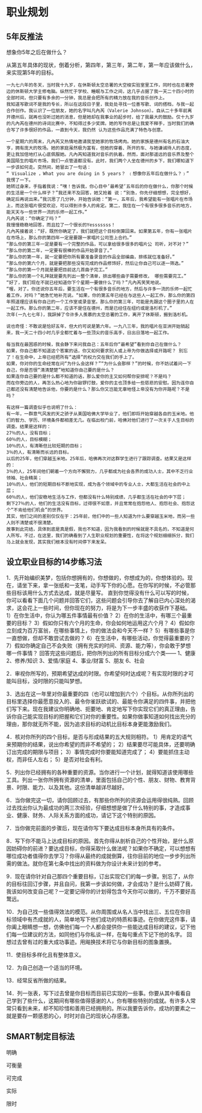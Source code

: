 # 职业规划

## 5年反推法

想象你5年之后在做什么？

从第五年具体的现状，倒着分析，第四年，第三年，第二年，第一年应该做什么，来实现第5年的目标。

```
一九七六年的冬天，当时我十九岁，在休斯顿太空总署的大空梭实验室里工作，同时也在总署旁边的休斯顿大学主修电脑。纵然忙于学校、睡眠与工作之间，这几乎占据了我一天二十四小时的全部时间，但只要有多余的一分钟，我总是会把所有的精力放在我的音乐创作上。 
我知道写歌词不是我的专长，所以在这段日子里，我处处寻找一位善写歌、词的搭档，与我一起合作创作。我认识了一位朋友，她的名字叫凡內芮（Valerie Johnson）。自从二十多年前离开德州后，就再也没听过她的消息，但是她却在我事业的起步时，给了我最大的鼓励。仅十九岁的凡內芮在德州的诗词比赛中，不知得过多少奖牌。她的写作总是让我爱不释手，当时我们的确合写了许多很好的作品，一直到今天，我仍然 认为这些作品充满了特色与创意。 

一个星期六的周末，凡內芮又热情地邀请我至她家的牧场烤肉。她的家族是德州有名的石油大亨，拥有庞大的牧场。她的家庭虽然极为富有，但她的穿着、所开的车、与她谦诚待人的态度，更让我加倍地打从心底佩服她。凡內芮知道我对音乐的执着。然而，面对那遥远的音乐界及整个美国陌生的唱片市场，我们一点管道都没有。此时，我们两个人坐在德州的乡下，我们哪知道下一步该如何走。突然间，她冒出了一句话： 
“ Visualize ，What you are doing in 5 years？ ﹙想像你五年后在做什么？﹚” 
我愣了一下。 
她转过身来，手指着我说：“嘿！告诉我，你心目中’最希望’五年后的你在做什么，你那个时候的生活是一个什么样子？”我还来不及回答，她又抢着 说：“別急，你先仔细想想，完全想好，确定后再说出来。”我沉思了几分钟，开始告诉她：“第一，五年后，我希望能有一张唱片在市场上，而这张唱片很受欢迎，可以得到许多人的肯定。第二，我住在一个有很多很多音乐的地方，能天天与一些世界一流的乐师一起工作。” 
凡內芮说：“你确定了吗？” 
我慢慢稳稳地回答，而且拉了一个很长的Yesssssss！ 
凡內芮接着说：“好，既然你确定了，我们就把这个目标倒算回来。如果第五年，你有一张唱片在市场上，那么你的第四年一定是要跟一家唱片公司签上合约。” 
“那么你的第三年一定是要有一个完整的作品，可以拿给很多很多的唱片公 司听，对不对？” 
“那么你的第二年，一定要有很棒的作品开始录音了。” 
“那么你的第一年，就一定要把你所有要准备录音的作品全部编曲，排练就位准备好。” 
“那么你的第六个月，就是要把那些没有完成的作品修饰好，然后让你自己可以逐一筛选。” 
“那么你的第一个月就是要把目前这几首曲子完工。” 
“那么你的第一个礼拜就是要先列出一整个清单，排出哪些曲子需要修改， 哪些需要完工。” 
“好了，我们现在不就已经知道你下个星期一要做什么了吗？”凡內芮笑笑地说。 
“喔，对了。你还说你五年后，要生活在一个有很多音乐的地方，然后与许多一流的乐师一起忙着工作，对吗？”她急忙地补充说。“如果，你的第五年已经在与这些人一起工作，那么你的第四年照道理应该有你自己的一个工作室或录音室。那么你的第三年，可能是先跟这个圈子里的人在一起工作。那么你的第二年，应该不是住在德州，而是已经住在纽约或是洛杉机了。” 
次年(一九七七年)，我辞掉了令许多人羨慕的太空总署的工作，离开了休斯顿，搬到洛杉机。 

说也奇怪：不敢说是恰好五年，但大约可说是第六年。一九八三年，我的唱片在亚洲开始销起来，我一天二十四小时几乎全都忙着与一些顶尖的音乐高手，日出日落地一起工作。 

每当我在最困惑的时候，我会静下来问我自己：五年后你“最希望”看到你自己在做什么？ 
如果，你自己都不知道这个答案的话，你又如何要求別人或上帝为你做选择或开路呢？ 別忘了！在生命中，上帝已经把所有“选择”的权力交在我们的手上了。 
如果，你对你的生命经常在问“为什么会这样？”“为什么会那样？”的时候，你不妨试着问一下自己，你是否很“清清楚楚”地知道你自己要的是什么？ 
如果连你自己要的是什么都不知道的话，那么爱你的主又如何帮你安排呢？不是吗？ 
而在你旁边的人，再怎么热心地为你敲锣打鼓，爱你的主也顶多给一些慈悲的安慰。因为连你自己都还没有清楚地告诉他，你要的是什么？那么你又岂能无辜地怪上帝没有为你开路呢？不是吗？ 

有这样一篇调查似乎也说明了什么： 
有一年，一群意气风发的天之骄子从美国哈佛大学毕业了，他们即将开始穿越各自的玉米地。他们的智力、学历、环境条件都相差无几。在临出校门前，哈佛对他们进行了一次关于人生目标的调查。结果是这样的：
27％的人，没有目标； 
60％的人，目标模糊； 
10％的人，有清晰但比较短期的目标； 
3％的人，有清晰而长远的目标。 
以后的25年，他们穿越玉米地。25年后，哈佛再次对这群学生进行了跟踪调查。结果又是这样的： 
3％的人，25年间他们朝着一个方向不懈努力，几乎都成为社会各界的成功人士，其中不乏行业领袖、社会精英； 
10％的人，他们的短期目标不断地实现，成为各个领域中的专业人士，大都生活在社会的中上层； 
60％的人，他们安稳地生活与工作，但都没有什么特别成绩，几乎都生活在社会的中下层； 
剩下27％的人，他们的生活没有目标，过得很不如意，并且常常在抱怨他人、抱怨社会、抱怨这个“不肯给他们机会”的世界。 
其实，他们之间的差别仅仅在于：25年前，他们中的一些人知道为什么要穿越玉米地，而另一些人则不清楚或不很清楚。 
故事到此完结，具体到底是真是假，我也不知道，因为我看到的时候就是不具名的，不知道是何人所写。不过，在这里，我们的确看到了人生职业规划的重要性，在将这个规划细细拆分，我们马上就会发现，其实我们根本没有时间停下来发呆。 
```

## 设立职业目标的14步练习法

1．先开始编织美梦，包括你想拥有的，你想做的，你想成为的，你想体验的。现在，请坐下来，拿一张纸和一支笔，动手写下你的心愿。在你写的时候，不必管那些目标该用什么方式去达成，就是尽量写。 
直到你觉得没有什么可以写的时候，你可以看看下面几个问题并回答它们，这些问题会引导你去了解自已内心深处的渴求，这会花上一些时间，但你现在的努力，将是为下一步丰盛的收获作下基础。 
1）在你生活中，你认为哪五件事情最有价值？ 
2）在你的生活中，有哪三个最重要的目标？ 
3）假如你只有六个月的生命，你会如何地运用这六个月？ 
4）假如你立刻成为百万富翁，在哪些事情上，你的做法会和今天不一样？ 
5）有哪些事是你一直想做，但却不敢尝试去做的？ 
6）在生活中，有哪些活动，你觉得最重要的？ 
7）假如你确定自己不会失败（拥有充实的时间、资源、能力等），你会敢于梦想哪一件事情？ 
回答完这些问题后，把你所列出的所有目标分成六个类—— 
1、健康 
2、修养/知识 
3、爱情/家庭 
4、事业/财富 
5、朋友 
6、社会 

2．审视你所写的，预期希望达成的时限。你希望何时达成呢？有实现时限的才可能叫目标，没时限的只能叫梦想。 

3．选出在这一年里对你最重要的四（也可以增加到六个）个目标。从你所列出的目标里选择你最愿意投入的、最令你雀跃欲试的、最能令你满足的四件事，并把他们写下来。现在我建议你明确地、扼要地、肯定地写下你实现它们的真正理由，告诉你自己能实现目标的把握和它们对你的重要性。如果你做事知道如何找出充分的理由，那你就无所不能，因为追求目标的动机比目标本身更能激励我们。 

4．核对你所列的四个目标，是否与形成结果的五大规则相符。 
1）用肯定的语气来预期你的结果，说出你希望的而非不希望的； 
2）结果要尽可能具体，还要明确订出完成的期限与项目； 
3）事情完成时你要能知道完成了； 
4）要能抓住主动权，而非任人左右； 
5）是否对社会有利。 

5．列出你已经拥有的各种重要的资源。当你进行一个计划，就得知道该使用哪些工具。列出一张你所拥有资源的清单，里面包括自己的个性、朋友、财物、教育背景、时限、能力、以及其他。这份清单越详尽越好。 

6．当你做完这一切，请你回顾过去，有那些你所列的资源会运用得很纯熟。回顾过去找出你认为最成功的两三次经验，仔细想想是做了什么特别的事，才造成事业、健康、财务、人际关系方面的成功，请记下这个特别的原因。 

7．当你做完前面的步骤后，现在请你写下要达成目标本身所具有的条件。 

8．写下你不能马上达成目标的原因。首先你得从剖析自己的个性开始，是什么原因妨碍你的前进？要达成目标，你得采取什么做法呢？如果你不确定，可以想想有哪位成功者值得你去学习？你得从最终的成就倒算，往你目前的地位一步步列出所需的做法。就你在第七条中找出的资料做为你设计未来计划的参考。 

9．现在请你针对自己那四个重要目标，订出实现它们的每一步骤。别忘了，从你的目标往回订步骤，并且自问，我第一步该如何做，才会成功？是什么妨碍了我，我该如何改变自己呢？一定要记得你的计划得包含今天你可以做的，千万不要好高鹜远。 

10．为自己找一些值得效法的模范。从你周围或从名人当中找出三、五位在你目标领域中有杰成就的人，简单地写下他们成功的特质和事迹。在你做完这件事，请你阖上眼睛想一想，仿佛他们每一个人都会提供你一些能达成目标的建议，记下他们每一位建议的方法，如同他们与你私谈一样，在每句重点下记下他的名字。 
回想过去曾有过的重大成功事迹。用飚换技术将它与你新目标的图象置换。 

11．使目标多样化且有整体意义。 

12．为自己创造一个适当的环境。 

13．经常反省所做的结果。 

14．列一张表，写下过去曾是你目标而目前已实现的一些事。你要从其中看看自己学到了些什么，这期间有哪些值得感谢的人，你有哪些特别的成就。有许多人常常只看到未来，却不知珍惜和善用已经拥用的。所以我要告诉你，成功的要素之一就是要存一颗感恩的心，时时对自己的现状心存感激。

## SMART制定目标法

明确

可衡量

可完成

实际

限时

